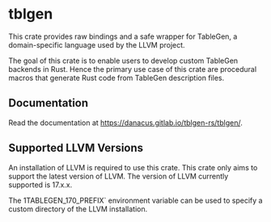 # tblgen

This crate provides raw bindings and a safe wrapper for TableGen, a domain-specific language used by the LLVM project.

The goal of this crate is to enable users to develop custom TableGen backends in Rust. Hence the primary use case of this crate are procedural macros that generate Rust code from TableGen description files.

## Documentation

Read the documentation at https://danacus.gitlab.io/tblgen-rs/tblgen/.

## Supported LLVM Versions

An installation of LLVM is required to use this crate. This crate only aims to support the latest version of LLVM. The version of LLVM currently supported is 17.x.x.

The 1TABLEGEN_170_PREFIX` environment variable can be used to specify a custom directory of the LLVM installation.
